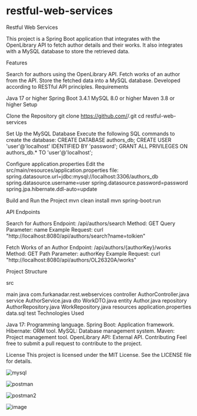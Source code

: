 # restful-web-services
Restful Web Services

This project is a Spring Boot application that integrates with the OpenLibrary API to fetch author details and their works. It also integrates with a MySQL database to store the retrieved data.

Features

Search for authors using the OpenLibrary API.
Fetch works of an author from the API.
Store the fetched data into a MySQL database.
Developed according to RESTful API principles.
Requirements

Java 17 or higher
Spring Boot 3.4.1
MySQL 8.0 or higher
Maven 3.8 or higher
Setup

Clone the Repository git clone https://github.com/<your-username>/<repository-name>.git cd restful-web-services

Set Up the MySQL Database Execute the following SQL commands to create the database: CREATE DATABASE authors_db; CREATE USER 'user'@'localhost' IDENTIFIED BY 'password'; GRANT ALL PRIVILEGES ON authors_db.* TO 'user'@'localhost';

Configure application.properties Edit the src/main/resources/application.properties file: spring.datasource.url=jdbc:mysql://localhost:3306/authors_db spring.datasource.username=user spring.datasource.password=password spring.jpa.hibernate.ddl-auto=update

Build and Run the Project mvn clean install mvn spring-boot:run

API Endpoints

Search for Authors Endpoint: /api/authors/search Method: GET Query Parameter: name Example Request: curl "http://localhost:8080/api/authors/search?name=tolkien"

Fetch Works of an Author Endpoint: /api/authors/{authorKey}/works Method: GET Path Parameter: authorKey Example Request: curl "http://localhost:8080/api/authors/OL26320A/works"

Project Structure

src

main
java
com.furkanadar.rest.webservices
controller
AuthorController.java
service
AuthorService.java
dto
WorkDTO.java
entity
Author.java
repository
AuthorRepository.java
WorkRepository.java
resources
application.properties
data.sql
test
Technologies Used

Java 17: Programming language.
Spring Boot: Application framework.
Hibernate: ORM tool.
MySQL: Database management system.
Maven: Project management tool.
OpenLibrary API: External API.
Contributing Feel free to submit a pull request to contribute to the project.

License This project is licensed under the MIT License. See the LICENSE file for details.

![mysql](https://github.com/user-attachments/assets/24f4f700-ba20-495e-9cd8-bb0d29302bae)

![postman](https://github.com/user-attachments/assets/c4e7a668-31f8-4ee0-a136-5756782b0d1b)

![postman2](https://github.com/user-attachments/assets/f2da4deb-0354-4f4d-a8f1-2e1f437b790f)

![image](https://github.com/user-attachments/assets/7d4f8be2-834c-42f8-9d1a-0326bab5b8b3)

